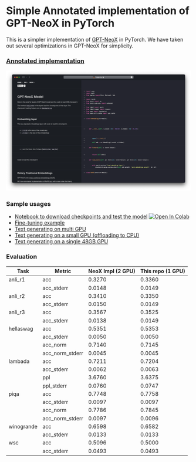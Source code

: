 # Simple Annotated implementation of GPT-NeoX in PyTorch

This is a simpler implementation of [GPT-NeoX](https://github.com/EleutherAI/gpt-neox) in PyTorch. We have taken out
several optimizations in GPT-NeoX for simplicity.

### [Annotated implementation](https://lit.labml.ai/github/labmlai/neox/tree/main/src/neox/__init__.py)

[![Screenshot](https://github.com/labmlai/neox/blob/main/assets/annotated_gpt_neox_model.png)](https://lit.labml.ai/github/labmlai/neox/tree/main/src/neox/__init__.py)

### Sample usages

* [Notebook to download checkpoints and test the model](https://github.com/labmlai/neox/blob/main/notebooks/download_and_evaluate.ipynb)
  [![Open In Colab](https://colab.research.google.com/assets/colab-badge.svg)](https://colab.research.google.com/github/labmlai//neox/blob/main/notebooks/download_and_evaluate.ipynb)
* [Fine-tuning example](https://lit.labml.ai/github/labmlai/neox/tree/main/src/neox/samples/fine_tune_biases.py)
* [Text generating on multi GPU](https://lit.labml.ai/github/labmlai/neox/tree/main/src/neox/samples/generating_pipe.html)
* [Text generating on a small GPU (offloading to CPU)](https://lit.labml.ai/github/labmlai/neox/tree/main/src/neox/samples/generating_small_gpu.html)
* [Text generating on a single 48GB GPU](https://lit.labml.ai/github/labmlai/neox/tree/main/src/neox/samples/generating_gpu.html)

### Evaluation

| Task       | Metric          | NeoX Impl (2 GPU) | This repo (1 GPU) |
|------------|-----------------|-------------------|-------------------|
| anli_r1    | acc             | 0.3270            | 0.3360            |
|            | acc_stderr      | 0.0148            | 0.0149            | 
| anli_r2    | acc             | 0.3410            | 0.3350            |
|            | acc_stderr      | 0.0150            | 0.0149            |
| anli_r3    | acc             | 0.3567            | 0.3525            |
|            | acc_stderr      | 0.0138            | 0.0149            |
| hellaswag  | acc             | 0.5351            | 0.5353            |
|            | acc_stderr      | 0.0050            | 0.0050            |
|            | acc_norm        | 0.7140            | 0.7145            |
|            | acc_norm_stderr | 0.0045            | 0.0045            |
| lambada    | acc             | 0.7211            | 0.7204            |
|            | acc_stderr      | 0.0062            | 0.0063            |
|            | ppl             | 3.6760            | 3.6375            |
|            | ppl_stderr      | 0.0760            | 0.0747            |
| piqa       | acc             | 0.7748            | 0.7758            |
|            | acc_stderr      | 0.0097            | 0.0097            |
|            | acc_norm        | 0.7786            | 0.7845            |
|            | acc_norm_stderr | 0.0097            | 0.0096            |
| winogrande | acc             | 0.6598            | 0.6582            |
|            | acc_stderr      | 0.0133            | 0.0133            |
| wsc        | acc             | 0.5096            | 0.5000            |
|            | acc_stderr      | 0.0493            | 0.0493            |

